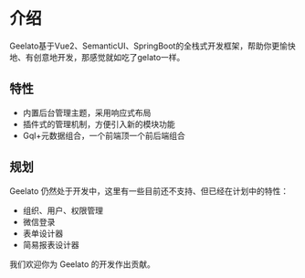 # 介绍
Geelato基于Vue2、SemanticUI、SpringBoot的全栈式开发框架，帮助你更愉快地、有创意地开发，那感觉就如吃了gelato一样。

## 特性
+ 内置后台管理主题，采用响应式布局
+ 插件式的管理机制，方便引入新的模块功能
+ Gql+元数据组合，一个前端顶一个前后端组合


## 规划
Geelato 仍然处于开发中，这里有一些目前还不支持、但已经在计划中的特性：

- 组织、用户、权限管理
- 微信登录
- 表单设计器
- 简易报表设计器

我们欢迎你为 Geelato 的开发作出贡献。

